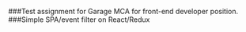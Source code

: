 ###Test assignment for Garage MCA for front-end developer position.
###Simple SPA/event filter on React/Redux
